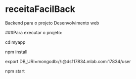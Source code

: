 # receitaFacilBack
Backend para o projeto Desenvolvimento web

###Para executar o projeto:

cd myapp

npm install

export DB_URI=mongodb://<dbuser>:<dbpassword>@ds117834.mlab.com:17834/user
  
npm start
